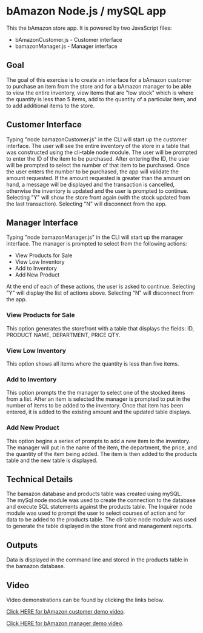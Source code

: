 # bAmazon Node.js /  mySQL app #
This the bAmazon store app.  It is powered by two JavaScript files:
* bAmazonCustomer.js - Customer interface
* bamazonManager.js - Manager interface

## Goal ##
The goal of this exercise is to create an interface for a bAmazon customer to purchase an item from the store and for a bAmazon manager to be able to view the entire inventory, view items that are "low stock" which is where the quantity is less than 5 items, add to the quantity of a particular item, and to add additional items to the store.

## Customer Interface ##
Typing "node bamazonCustomer.js" in the CLI will start up the customer interface.  The user will see the entire inventory of the store in a table that was constructed using the cli-table node module.  The user will be prompted to enter the ID of the item to be purchased.  After entering the ID, the user will be prompted to select the number of that item to be purchased.  Once the user enters the number to be purchased, the app will validate the amount requested.  If the amount requested is greater than the amount on hand, a message will be displayed and the transaction is cancelled, otherwise the inventory is updated and the user is prompted to continue.  Selecting "Y" will show the store front again (with the stock updated from the last transaction). Selecting "N" will disconnect from the app.

## Manager Interface ##
Typing "node bamazonManager.js" in the CLI will start up the manager interface.  The manager is prompted to select from the following actions:
* View Products for Sale
* View Low Inventory
* Add to Inventory
* Add New Product

At the end of each of these actions, the user is asked to continue. Selecting "Y" will display the list of actions above.  Selecting "N" will disconnect from the app.

### View Products for Sale ###
This option generates the storefront with a table that displays the fields:  ID, PRODUCT NAME, DEPARTMENT, PRICE QTY.  

### View Low Inventory ###
This option shows all items where the quantity is less than five items.  

### Add to Inventory ### 
This option prompts the the manager to select one of the stocked items from a list.  After an item is selected the manager is prompted to put in the number of items to be added to the inventory.  Once that item has been entered, it is added to the existing amount and the updated table displays.

### Add New Product ### 
This option begins a series of prompts to add a new item to the inventory.  The manager will put in the name of the item, the department, the price, and the quantity of the item being added.  The item is then added to the products table and the new table is displayed.

## Technical Details ##
The bamazon database and products table was created using mySQL.  
The mySql node module was used to create the connection to the database and execute SQL statements against the products table.
The Inquirer node module was used to prompt the user to select courses of action and for data to be added to the products table.
The cli-table node module was used to generate the table displayed in the store front and management reports.

## Outputs ##
Data is displayed in the command line and stored in the products table in the bamazon database.

## Video ##
Video demonstrations can be found by clicking the links below.

 [Click HERE for bAmazon customer demo video](https://drive.google.com/open?id=1VV3khu5Dq3e9CaKPMF7vwaqH-dzHV1Fr).
 
 [Click HERE for bAmazon manager demo video](https://drive.google.com/open?id=1iDrroFUD6gWZOfvRBMNDQTbV10HruKxW).
